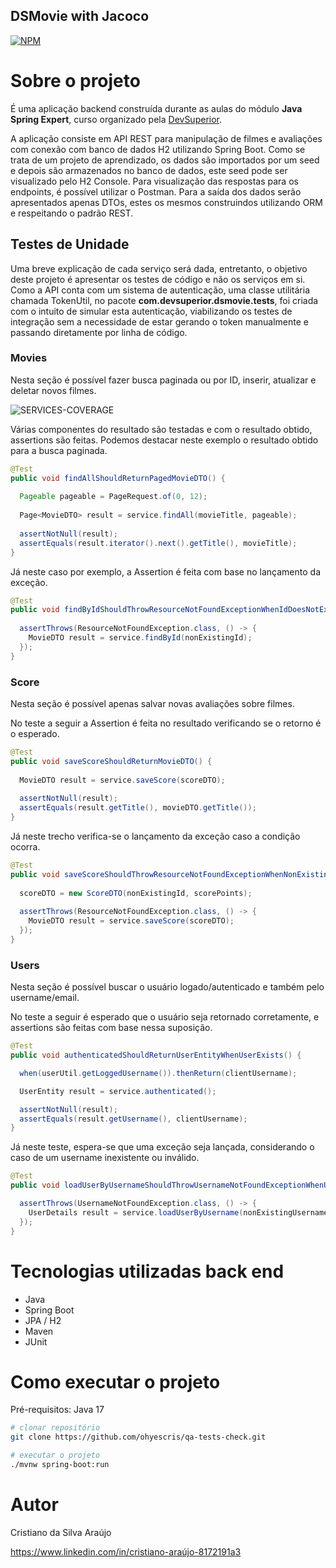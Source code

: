 ## DSMovie with Jacoco
[![NPM](https://img.shields.io/npm/l/react)](https://github.com/ohyescris/qa-tests-check/blob/main/LICENSE)

# Sobre o projeto

É uma aplicação backend construída durante as aulas do módulo **Java Spring Expert**, curso organizado pela [DevSuperior](https://devsuperior.com "Site da DevSuperior").

A aplicação consiste em API REST para manipulação de filmes e avaliações com conexão com banco de dados H2 utilizando Spring Boot. Como se trata de um 
projeto de aprendizado, os dados são importados por um seed e depois são armazenados no banco de dados, este seed pode ser visualizado pelo H2 Console. Para 
visualização das respostas para os endpoints, é possível utilizar o Postman. Para a saída dos dados serão apresentados apenas DTOs, estes os mesmos construindos utilizando
ORM e respeitando o padrão REST.

## Testes de Unidade

Uma breve explicação de cada serviço será dada, entretanto, o objetivo deste projeto é apresentar os testes de código e não os serviços em si.
Como a API conta com um sistema de autenticação, uma classe utilitária chamada TokenUtil, no pacote **com.devsuperior.dsmovie.tests**, foi criada com o intuito de simular
esta autenticação, viabilizando os testes de integração sem a necessidade de estar gerando o token manualmente e passando diretamente por linha de código.

### Movies

Nesta seção é possível fazer busca paginada ou por ID, inserir, atualizar e deletar novos filmes.

![SERVICES-COVERAGE](https://github.com/ohyescris/assets/blob/main/images/qa/dsmovie-jacoco/services_coverage.png)

Várias componentes do resultado são testadas e com o resultado obtido, assertions são feitas. Podemos destacar neste exemplo o resultado obtido para a busca paginada.

```java
@Test
public void findAllShouldReturnPagedMovieDTO() {
  
  Pageable pageable = PageRequest.of(0, 12);
  
  Page<MovieDTO> result = service.findAll(movieTitle, pageable);
  
  assertNotNull(result);
  assertEquals(result.iterator().next().getTitle(), movieTitle);
}
```

Já neste caso por exemplo, a Assertion é feita com base no lançamento da exceção.

```java
@Test
public void findByIdShouldThrowResourceNotFoundExceptionWhenIdDoesNotExist() {
  
  assertThrows(ResourceNotFoundException.class, () -> {
    MovieDTO result = service.findById(nonExistingId);
  });
}
```

### Score

Nesta seção é possível apenas salvar novas avaliações sobre filmes.

No teste a seguir a Assertion é feita no resultado verificando se o retorno é o esperado.

```java
@Test
public void saveScoreShouldReturnMovieDTO() {
      
  MovieDTO result = service.saveScore(scoreDTO);
  
  assertNotNull(result);
  assertEquals(result.getTitle(), movieDTO.getTitle());
}
```

Já neste trecho verifica-se o lançamento da exceção caso a condição ocorra.

```java
@Test
public void saveScoreShouldThrowResourceNotFoundExceptionWhenNonExistingMovieId() {
  
  scoreDTO = new ScoreDTO(nonExistingId, scorePoints);
  
  assertThrows(ResourceNotFoundException.class, () -> {
    MovieDTO result = service.saveScore(scoreDTO);
  });
}
```

### Users

Nesta seção é possível buscar o usuário logado/autenticado e também pelo username/email.

No teste a seguir é esperado que o usuário seja retornado corretamente, e assertions são feitas com base nessa suposição.

```java
@Test
public void authenticatedShouldReturnUserEntityWhenUserExists() {

  when(userUtil.getLoggedUsername()).thenReturn(clientUsername);

  UserEntity result = service.authenticated();

  assertNotNull(result);
  assertEquals(result.getUsername(), clientUsername);
}
```

Já neste teste, espera-se que uma exceção seja lançada, considerando o caso de um username inexistente ou inválido.

```java
@Test
public void loadUserByUsernameShouldThrowUsernameNotFoundExceptionWhenUserDoesNotExists() {

  assertThrows(UsernameNotFoundException.class, () -> {
    UserDetails result = service.loadUserByUsername(nonExistingUsername);
  });
}
```

# Tecnologias utilizadas back end
- Java
- Spring Boot
- JPA / H2
- Maven
- JUnit

# Como executar o projeto

Pré-requisitos: Java 17

```bash
# clonar repositório
git clone https://github.com/ohyescris/qa-tests-check.git

# executar o projeto
./mvnw spring-boot:run
```

# Autor

Cristiano da Silva Araújo

https://www.linkedin.com/in/cristiano-araújo-8172191a3


